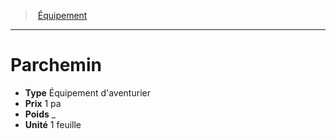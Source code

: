 ﻿---
!Equipment
Type: Équipement d'aventurier
Price: 1 pa
Weight: _
Unity: 1 feuille
Id: equipment_hd.md#parchemin
ParentLink: equipment_hd.md#Équipement
Name: Parchemin
ParentName: Équipement
NameLevel: 1
---
> [Équipement](hd_equipment.md)

---

# Parchemin

- **Type** Équipement d'aventurier
- **Prix** 1 pa
- **Poids** _
- **Unité** 1 feuille


